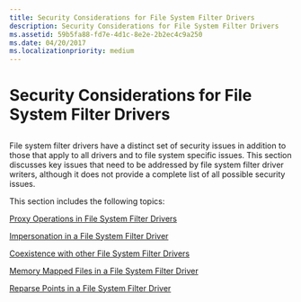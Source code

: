 ```yaml
---
title: Security Considerations for File System Filter Drivers
description: Security Considerations for File System Filter Drivers
ms.assetid: 59b5fa88-fd7e-4d1c-8e2e-2b2ec4c9a250
ms.date: 04/20/2017
ms.localizationpriority: medium
---
```


# Security Considerations for File System Filter Drivers


## <span id="ddk_security_considerations_for_file_system_filter_drivers_if"></span><span id="DDK_SECURITY_CONSIDERATIONS_FOR_FILE_SYSTEM_FILTER_DRIVERS_IF"></span>


File system filter drivers have a distinct set of security issues in addition to those that apply to all drivers and to file system specific issues. This section discusses key issues that need to be addressed by file system filter driver writers, although it does not provide a complete list of all possible security issues.

This section includes the following topics:

[Proxy Operations in File System Filter Drivers](proxy-operations-in-file-system-filter-drivers.md)

[Impersonation in a File System Filter Driver](impersonation-in-a-file-system-filter-driver.md)

[Coexistence with other File System Filter Drivers](coexistence-with-other-file-system-filter-drivers.md)

[Memory Mapped Files in a File System Filter Driver](memory-mapped-files-in-a-file-system-filter-driver.md)

[Reparse Points in a File System Filter Driver](reparse-points-in-a-file-system-filter-driver.md)

 

 





